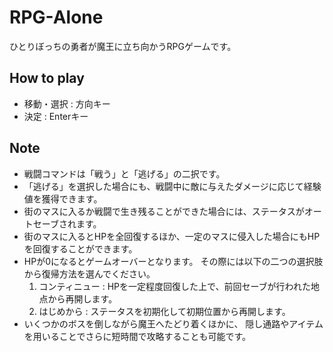 # RPG-Alone

ひとりぼっちの勇者が魔王に立ち向かうRPGゲームです。

## How to play

* 移動・選択 : 方向キー
* 決定     : Enterキー

## Note

* 戦闘コマンドは「戦う」と「逃げる」の二択です。
* 「逃げる」を選択した場合にも、戦闘中に敵に与えたダメージに応じて経験値を獲得できます。
* 街のマスに入るか戦闘で生き残ることができた場合には、ステータスがオートセーブされます。
* 街のマスに入るとHPを全回復するほか、一定のマスに侵入した場合にもHPを回復することができます。
* HPが0になるとゲームオーバーとなります。  その際には以下の二つの選択肢から復帰方法を選んでください。
    1. コンティニュー : HPを一定程度回復した上で、前回セーブが行われた地点から再開します。
    1. はじめから   : ステータスを初期化して初期位置から再開します。
* いくつかのボスを倒しながら魔王へたどり着くほかに、  隠し通路やアイテムを用いることでさらに短時間で攻略することも可能です。
